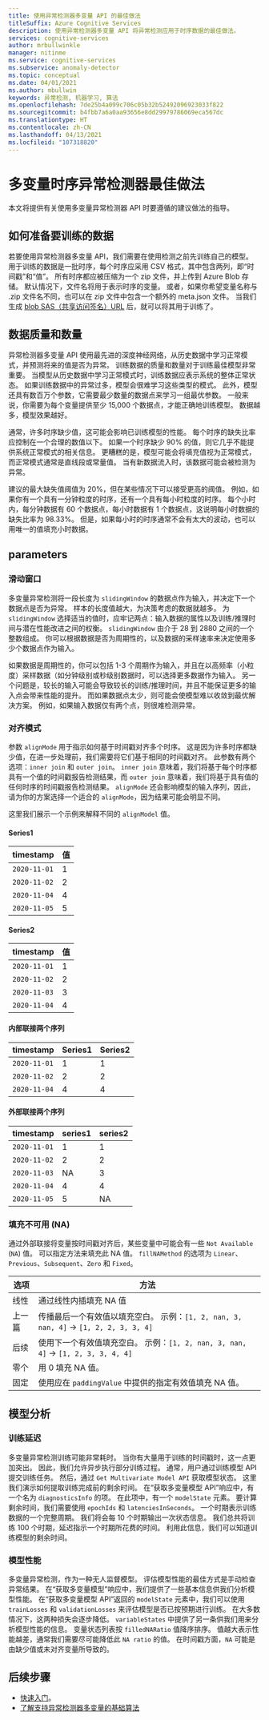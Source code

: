 ```yaml
---
title: 使用异常检测器多变量 API 的最佳做法
titleSuffix: Azure Cognitive Services
description: 使用异常检测器多变量 API 将异常检测应用于时序数据的最佳做法。
services: cognitive-services
author: mrbullwinkle
manager: nitinme
ms.service: cognitive-services
ms.subservice: anomaly-detector
ms.topic: conceptual
ms.date: 04/01/2021
ms.author: mbullwin
keywords: 异常检测, 机器学习, 算法
ms.openlocfilehash: 7de25b4a099c706c05b32b52492096923033f822
ms.sourcegitcommit: b4fbb7a6a0aa93656e8dd29979786069eca567dc
ms.translationtype: HT
ms.contentlocale: zh-CN
ms.lasthandoff: 04/13/2021
ms.locfileid: "107318820"
---
```

# <a name="multivariate-time-series-anomaly-detector-best-practices"></a>多变量时序异常检测器最佳做法

本文将提供有关使用多变量异常检测器 API 时要遵循的建议做法的指导。

## <a name="how-to-prepare-data-for-training"></a>如何准备要训练的数据

若要使用异常检测器多变量 API，我们需要在使用检测之前先训练自己的模型。 用于训练的数据是一批时序，每个时序应采用 CSV 格式，其中包含两列，即“时间戳”和“值”。 所有时序都应被压缩为一个 zip 文件，并上传到 Azure Blob 存储。 默认情况下，文件名将用于表示时序的变量。 或者，如果你希望变量名称与 .zip 文件名不同，也可以在 zip 文件中包含一个额外的 meta.json 文件。 当我们生成 [blob SAS（共享访问签名）URL](../../../storage/common/storage-sas-overview.md) 后，就可以将其用于训练了。

## <a name="data-quality-and-quantity"></a>数据质量和数量

异常检测器多变量 API 使用最先进的深度神经网络，从历史数据中学习正常模式，并预测将来的值是否为异常。 训练数据的质量和数量对于训练最佳模型非常重要。 当模型从历史数据中学习正常模式时，训练数据应表示系统的整体正常状态。 如果训练数据中的异常过多，模型会很难学习这些类型的模式。 此外，模型还具有数百万个参数，它需要最少数量的数据点来学习一组最优参数。 一般来说，你需要为每个变量提供至少 15,000 个数据点，才能正确地训练模型。 数据越多，模型效果越好。

通常，许多时序缺少值，这可能会影响已训练模型的性能。 每个时序的缺失比率应控制在一个合理的数值以下。 如果一个时序缺少 90% 的值，则它几乎不能提供系统正常模式的相关信息。 更糟糕的是，模型可能会将填充值视为正常模式，而正常模式通常是直线段或常量值。 当有新数据流入时，该数据可能会被检测为异常。

建议的最大缺失值阈值为 20%，但在某些情况下可以接受更高的阈值。 例如，如果你有一个具有一分钟粒度的时序，还有一个具有每小时粒度的时序。  每个小时内，每分钟数据有 60 个数据点，每小时数据有 1 个数据点，这说明每小时数据的缺失比率为 98.33%。 但是，如果每小时的时序通常不会有太大的波动，也可以用唯一的值填充小时数据。

## <a name="parameters"></a>parameters

### <a name="sliding-window"></a>滑动窗口

多变量异常检测将一段长度为 `slidingWindow` 的数据点作为输入，并决定下一个数据点是否为异常。 样本的长度值越大，为决策考虑的数据就越多。 为 `slidingWindow` 选择适当的值时，应牢记两点：输入数据的属性以及训练/推理时间与潜在性能改进之间的权衡。 `slidingWindow` 由介于 28 到 2880 之间的一个整数组成。 你可以根据数据是否为周期性的，以及数据的采样速率来决定使用多少个数据点作为输入。

如果数据是周期性的，你可以包括 1-3 个周期作为输入，并且在以高频率（小粒度）采样数据（如分钟级别或秒级别数据时，可以选择更多数据作为输入。 另一个问题是，较长的输入可能会导致较长的训练/推理时间，并且不能保证更多的输入点会带来性能的提升。 而如果数据点太少，则可能会使模型难以收敛到最优解决方案。 例如，如果输入数据仅有两个点，则很难检测异常。

### <a name="align-mode"></a>对齐模式

参数 `alignMode` 用于指示如何基于时间戳对齐多个时序。 这是因为许多时序都缺少值，在进一步处理前，我们需要将它们基于相同的时间戳对齐。 此参数有两个选项：`inner join` 和 `outer join`。 `inner join` 意味着，我们将基于每个时序都具有一个值的时间戳报告检测结果，而 `outer join` 意味着，我们将基于具有值的任何时序的时间戳报告检测结果。  `alignMode` 还会影响模型的输入序列，因此，请为你的方案选择一个适合的 `alignMode`，因为结果可能会明显不同。

这里我们展示一个示例来解释不同的 `alignModel` 值。

#### <a name="series1"></a>Series1

|timestamp | 值|
----------| -----|
|`2020-11-01`| 1  
|`2020-11-02`| 2  
|`2020-11-04`| 4  
|`2020-11-05`| 5

#### <a name="series2"></a>Series2

timestamp | 值  
--------- | -
`2020-11-01`| 1  
`2020-11-02`| 2  
`2020-11-03`| 3  
`2020-11-04`| 4

#### <a name="inner-join-two-series"></a>内部联接两个序列
  
timestamp | Series1 | Series2
----------| - | -
`2020-11-01`| 1 | 1
`2020-11-02`| 2 | 2
`2020-11-04`| 4 | 4

#### <a name="outer-join-two-series"></a>外部联接两个序列

timestamp | series1 | series2
--------- | - | -
`2020-11-01`| 1 | 1
`2020-11-02`| 2 | 2
`2020-11-03`| NA | 3
`2020-11-04`| 4 | 4
`2020-11-05`| 5 | NA

### <a name="fill-not-available-na"></a>填充不可用 (NA)

通过外部联接将变量按时间戳对齐后，某些变量中可能会有一些 `Not Available` (`NA`) 值。 可以指定方法来填充此 NA 值。 `fillNAMethod` 的选项为 `Linear`、`Previous`、`Subsequent`、`Zero` 和 `Fixed`。

| 选项     | 方法                                                                                           |
| ---------- | -------------------------------------------------------------------------------------------------|
| 线性     | 通过线性内插填充 NA 值                                                           |
| 上一篇   | 传播最后一个有效值以填充空白。 示例：`[1, 2, nan, 3, nan, 4]` -> `[1, 2, 2, 3, 3, 4]` |
| 后续 | 使用下一个有效值填充空白。 示例：`[1, 2, nan, 3, nan, 4]` -> `[1, 2, 3, 3, 4, 4]`       |
| 零个       | 用 0 填充 NA 值。                                                                           |
| 固定      | 使用应在 `paddingValue` 中提供的指定有效值填充 NA 值。          |

## <a name="model-analysis"></a>模型分析

### <a name="training-latency"></a>训练延迟

多变量异常检测训练可能非常耗时。 当你有大量用于训练的时间戳时，这一点更加突出。 因此，我们允许异步执行部分训练过程。 通常，用户通过训练模型 API 提交训练任务。 然后，通过 `Get Multivariate Model API` 获取模型状态。 这里我们演示如何提取训练完成前的剩余时间。 在“获取多变量模型 API”响应中，有一个名为 `diagnosticsInfo` 的项。 在此项中，有一个 `modelState` 元素。 要计算剩余时间，我们需要使用 `epochIds` 和 `latenciesInSeconds`。 一个时期表示训练数据的一个完整周期。 我们将会每 10 个时期输出一次状态信息。 我们总共将训练 100 个时期，延迟指示一个时期所花费的时间。 利用此信息，我们可以知道训练模型的剩余时间。

### <a name="model-performance"></a>模型性能

多变量异常检测，作为一种无人监督模型。 评估模型性能的最佳方式是手动检查异常结果。 在“获取多变量模型”响应中，我们提供了一些基本信息供我们分析模型性能。 在“获取多变量模型 API”返回的 `modelState` 元素中，我们可以使用 `trainLosses` 和 `validationLosses` 来评估模型是否已按预期进行训练。 在大多数情况下，这两种损失会逐步降低。 `variableStates` 中提供了另一条供我们用来分析模型性能的信息。 变量状态列表按 `filledNARatio` 值降序排序。 值越大表示性能越差，通常我们需要尽可能降低此 `NA ratio` 的值。 在时间戳方面，`NA` 可能是由缺少值或未对齐变量所导致的。

## <a name="next-steps"></a>后续步骤

- [快速入门](../quickstarts/client-libraries-multivariate.md)。
- [了解支持异常检测器多变量的基础算法](https://arxiv.org/abs/2009.02040)